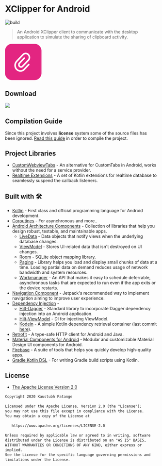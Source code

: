 # XClipper for Android

![build](https://github.com/KaustubhPatange/XClipper/workflows/Android%20CI/badge.svg)

> An Android XClipper client to communicate with the desktop application to simulate the sharing of clipboard activity.

<img width="120px" src="../XClipper.Web/images/icon-mobile.png"/>

## Download

<a target="_blank" href="https://play.google.com/store/apps/details?id=com.kpstv.xclipper"><img width="175px" src="https://camo.githubusercontent.com/f9dc78b44989eb93046dee0cc745b113ae8f9c2c/68747470733a2f2f7777772e62696e672e636f6d2f74683f69643d4f49502e614b56796e464857494546775079454c6b416473775148614353267069643d4170692672733d31"/></a>

## Compilation Guide

Since this project involves **license** system some of the source files has been ignored. [Read this guide](https://kaustubhpatange.github.io/XClipper/docs/#/compile) in order to compile the project.

## Project Libraries

- [CustomWebviewTabs](https://github.com/KaustubhPatange/CustomWebviewTabs) - An alternative for CustomTabs in Android, works without the need for a service provider.
- [Realtime Extensions](https://github.com/KaustubhPatange/firebase-realtime-extensions) - A set of Kotlin extensions for realtime database to seamlessly suspend the callback listeners.

## Built with 🛠

- [Kotlin](https://kotlinlang.org/) - First class and official programming language for Android development.
- [Coroutines](https://kotlinlang.org/docs/reference/coroutines-overview.html) - For asynchronous and more..
- [Android Architecture Components](https://developer.android.com/topic/libraries/architecture) - Collection of libraries that help you design robust, testable, and maintainable apps.
  - [LiveData](https://developer.android.com/topic/libraries/architecture/livedata) - Data objects that notify views when the underlying database changes.
  - [ViewModel](https://developer.android.com/topic/libraries/architecture/viewmodel) - Stores UI-related data that isn't destroyed on UI changes.
  - [Room](https://developer.android.com/topic/libraries/architecture/room) - SQLite object mapping library.
  - [Paging](https://developer.android.com/topic/libraries/architecture/paging) - Library helps you load and display small chunks of data at a time. Loading partial data on demand reduces usage of network bandwidth and system resources.
  - [Workmanager](https://developer.android.com/topic/libraries/architecture/workmanager) - An API that makes it easy to schedule deferrable, asynchronous tasks that are expected to run even if the app exits or the device restarts.
- [Navigation Component](https://developer.android.com/guide/navigation) - Jetpack's recommended way to implement navigation aiming to improve user experience.
- [Dependency Injection](https://developer.android.com/training/dependency-injection) -
  - [Hilt-Dagger](https://dagger.dev/hilt/) - Standard library to incorporate Dagger dependency injection into an Android application.
  - [Hilt-ViewModel](https://developer.android.com/training/dependency-injection/hilt-jetpack) - DI for injecting ViewModel.
  - [Kodein](https://kodein.org/Kodein-DI/) - A simple Kotlin dependency retrieval container (last commit [here](https://github.com/KaustubhPatange/XClipper/tree/6dff71eece38ae1b3384f96a7c169ebabe007a86)).
- [Retrofit](https://square.github.io/retrofit/) - A type-safe HTTP client for Android and Java.
- [Material Components for Android](https://github.com/material-components/material-components-android) - Modular and customizable Material Design UI components for Android.
- [Firebase](https://firebase.google.com) - A suite of tools that helps you quickly develop high-quality apps.
- [Gradle Kotlin DSL](https://docs.gradle.org/current/userguide/kotlin_dsl.html) - For writing Gradle build scripts using Kotlin.

## License

- [The Apache License Version 2.0](https://www.apache.org/licenses/LICENSE-2.0.txt)

```
Copyright 2020 Kaustubh Patange

Licensed under the Apache License, Version 2.0 (the "License");
you may not use this file except in compliance with the License.
You may obtain a copy of the License at

   https://www.apache.org/licenses/LICENSE-2.0

Unless required by applicable law or agreed to in writing, software
distributed under the License is distributed on an "AS IS" BASIS,
WITHOUT WARRANTIES OR CONDITIONS OF ANY KIND, either express or implied.
See the License for the specific language governing permissions and
limitations under the License.
```
